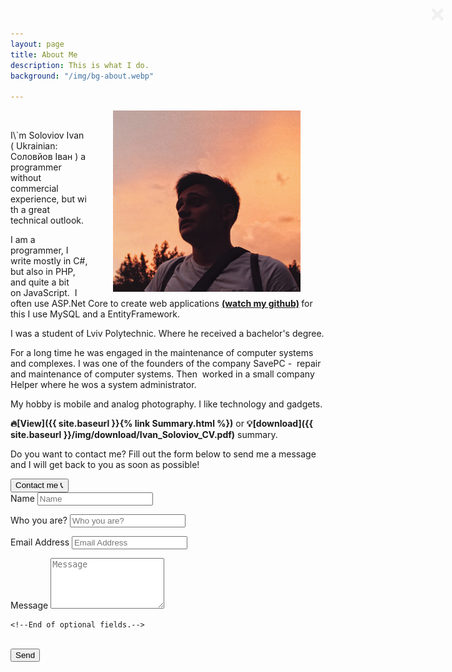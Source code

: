 ```yaml
---
layout: page
title: About Me
description: This is what I do.
background: "/img/bg-about.webp"

---
```

<style>
.responsive {
width: 100%;
height: auto;
}

\#myDIV {
width: 100%;
display:none;
}

/* Modal */

\#myImg {
border-radius: 5px;
cursor: pointer;
transition: 0.3s;
}

\#myImg:hover {opacity: 0.7;}

/* The Modal (background) _/
.modal {
display: none; /_ Hidden by default _/
position: fixed; /_ Stay in place _/
z-index: 1; /_ Sit on top _/
padding-top: 100px; /_ Location of the box _/
left: 0;
top: 0;
width: 100%; /_ Full width _/
height: 100%; /_ Full height _/
overflow: auto; /_ Enable scroll if needed _/
background-color: rgb(0,0,0); /_ Fallback color _/
background-color: rgba(0,0,0,0.9); /_ Black w/ opacity */
}

/* Modal Content (image) */
.modal-content {
margin: auto;
display: block;
width: 80%;
max-width: 700px;
}

/* Caption of Modal Image */
\#caption {
margin: auto;
display: block;
width: 80%;
max-width: 700px;
text-align: center;
color: #ccc;
padding: 10px 0;
height: 150px;
}

/* Add Animation */
.modal-content, #caption {  
\-webkit-animation-name: zoom;
\-webkit-animation-duration: 0.6s;
animation-name: zoom;
animation-duration: 0.6s;
}

@-webkit-keyframes zoom {
from {-webkit-transform:scale(0)}
to {-webkit-transform:scale(1)}
}

@keyframes zoom {
from {transform:scale(0)}
to {transform:scale(1)}
}

/* The Close Button */
.close {
position: absolute;
top: 15px;
  bottom:15px;
right: 35px;
color: #f1f1f1;
font-size: 40px;
font-weight: bold;
transition: 0.3s;
}

.close:hover,
.close:focus {
color: #bbb;
text-decoration: none;
cursor: pointer;
}

/* 100% Image Width on Smaller Screens */
@media only screen and (max-width: 700px){
.modal-content {
width: 100%;
}
}

/* End Modal */

</style>
<p><img alt="Me" id="myImg" src="/img/me.jpeg" class="responsive" style="float:right; margin-left:40px; margin-right:40px; height:290px; width:300px; max-width:600px;" /></p>
<div id="myModal" class="modal">
<span class="close">×</span>
<img class="modal-content" id="img01">
<div id="caption"></div>
</div>

<p>I\`m Soloviov Ivan ( Ukrainian: Соловйов Іван ) a programmer without commercial experience, but with a great technical outlook. </p>
<p>I am a programmer, I write mostly in С#, but also in PHP, and quite a bit on JavaScript. 
I often use ASP.Net Core to create web applications <strong><a href="https://github.com/WarmingZ" target="_blank">
(watch my github)</a> </strong>for this I use MySQL and a EntityFramework.</p>

<p>I was a student of Lviv Polytechnic. Where he received a bachelor's degree.</p>

<p>For a long time he was engaged in the maintenance of computer systems and complexes. I was one of the founders of the company SavePC -  repair and maintenance of computer systems. Then  worked in a small company Helper where he wos a system administrator.</p>

<p>My hobby is mobile and analog photography. I like technology and gadgets.</p>

<strong>🔥[View]({{ site.baseurl }}{% link Summary.html %})</strong> or <strong>💡[download]({{ site.baseurl }}/img/download/Ivan_Soloviov_CV.pdf)</strong> summary.

<p>
Do you want to contact me? Fill out the form below to send me a message and I will get back to you as soon as possible!
</p>
<button class="btn btn-primary" title="Double click pls" onclick="myFunction()">Contact me 📞</button>
<div id="myDIV">
<form id="contactform" name="sentMessage" id="contactForm" action="https://formspree.io/f/xayagdov" method="POST">
<div class="control-group">
<div class="form-group floating-label-form-group controls">
<label>Name</label>
<input type="text" name="name" class="form-control" placeholder="Name" id="name" required data-validation-required-message="Please enter your name.">
<p class="help-block text-danger"></p>
</div>
</div>
<div class="control-group">
<div class="form-group floating-label-form-group controls">
<label>Who you are?</label>
<input type="text" name="whoAre" class="form-control" placeholder="Who you are?" id="whoAre" required data-validation-required-message="Please enter who you are or what you do.">
<p class="help-block text-danger"></p>
</div>
</div>
<div class="control-group">
<div class="form-group floating-label-form-group controls">
<label>Email Address</label>
<input type="email" name="email" class="form-control" placeholder="Email Address" id="email" required data-validation-required-message="Please enter your email address.">
<p class="help-block text-danger"></p>
</div>
</div>
<div class="control-group">
<div class="form-group floating-label-form-group controls">
<label>Message</label>
<textarea rows="5" class="form-control" placeholder="Message" name="message" id="message" required data-validation-required-message="Please enter a message."></textarea>
<p class="help-block text-danger"></p>
</div>
</div>
<!--the following are optional fields to customize how submissions are processed-->
<!--The first sets the subject of Formspree notification emails.-->
<!--The second catches (some) spambots.-->

<!-- <input type="hidden" name="_subject" value="Sent from blog Contact form." /> -->
<!-- <input type="text" name="_gotcha" style="display:none" /> -->

    <!--End of optional fields.-->

<br>
<div id="success"></div>
<div class="form-group">
<input type="submit" class="btn btn-primary" value="Send">
</div>
</form>
</div>

<script>
function myFunction() {
var x = document.getElementById("myDIV");
if (x.style.display === "none") {
x.style.display = "block";
} else {
x.style.display = "none";
}
}

// Get the modal
var modal = document.getElementById("myModal");

// Get the image and insert it inside the modal - use its "alt" text as a caption
var img = document.getElementById("myImg");
var modalImg = document.getElementById("img01");
var captionText = document.getElementById("caption");
img.onclick = function(){
modal.style.display = "block";
modalImg.src = this.src;
captionText.innerHTML = this.alt;
}

// Get the <span> element that closes the modal
var span = document.getElementsByClassName("close")\[0\];

// When the user clicks on <span> (x), close the modal
span.onclick = function() {
modal.style.display = "none";
}
</script>
